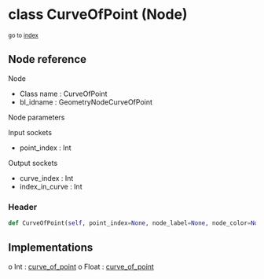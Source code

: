 # class CurveOfPoint (Node)

<sub>go to [index](/docs/index.md)</sub>

## Node reference

Node
 - Class name : CurveOfPoint
 - bl_idname : GeometryNodeCurveOfPoint

Node parameters

Input sockets
 - point_index : Int

Output sockets
 - curve_index : Int
 - index_in_curve : Int

### Header

``` python
def CurveOfPoint(self, point_index=None, node_label=None, node_color=None):
```

## Implementations

o Int : [curve_of_point](/docs/GeoNodes_classes/Int.md#curve_of_point)
o Float : [curve_of_point](/docs/GeoNodes_classes/Float.md#curve_of_point)

